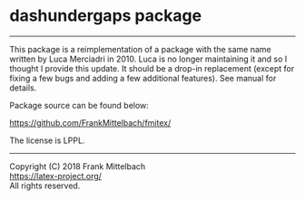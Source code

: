 # dashundergaps package

-----

This package is a reimplementation of a package with the same name
written by Luca Merciadri in 2010. Luca is no longer maintaining it
and so I thought I provide this update.  It should be a drop-in
replacement (except for fixing a few bugs and adding a few additional
features). See manual for details.

Package source can be found below:

https://github.com/FrankMittelbach/fmitex/

The license is LPPL.

-----

Copyright (C) 2018 Frank Mittelbach<br />
<https://latex-project.org/> <br />
All rights reserved.



